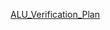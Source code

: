 [ALU_Verification_Plan](https://1drv.ms/w/c/f718b43b718bbc38/EVkBoXOFddxDpIvkM_I0PZsB2A9BuoOvX6dHPPfZbYb7Hw?e=LFVif9)
